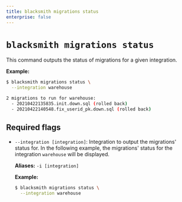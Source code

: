 ```yaml
---
title: blacksmith migrations status
enterprise: false
---
```


# `blacksmith migrations status`

This command outputs the status of migrations for a given integration.

**Example:**
```bash
$ blacksmith migrations status \
  --integration warehouse

2 migrations to run for warehouse:
  - 20210422135835.init.down.sql (rolled back)
  - 20210422140548.fix_userid_pk.down.sql (rolled back)
```

## Required flags

- `--integration [integration]`: Integration to output the migrations' status
  for. In the following example, the migrations' status for the integration 
  `warehouse` will be displayed.

  **Aliases:** `-i [integration]`

  **Example:**
  ```bash
  $ blacksmith migrations status \
    --integration warehouse
  ```
